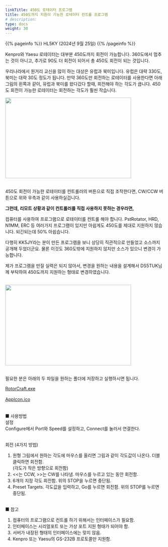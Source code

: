 ```yaml
---
linkTitle: 450도 로테이터 프로그램
title: 450도까지 지원이 가능한 로테이터 컨트롤 프로그램
# description:
type: docs
weight: 30
---
```


{{% pageinfo %}}
HL5KY (2024년 9월 25일)
{{% /pageinfo %}}


Kenpro와 Yaesu 로테이터는 대부분 450도까지 회전이 가능합니다. 360도에서 멈추는 것이 아니고, 추가로 90도 더 회전이 되어서 총 450도 회전이 되는 것입니다.

우리나라에서 원거리 교신을 많이 하는 대상은 유럽과 북미입니다. 유럽은 대략 330도, 북미는 대략 30도 정도가 됩니다. 만약 360도만 회전하는 로테이터를 사용한다면 아래 그림의 왼쪽과 같이, 유럽과 북미를 왔다갔다 할때, 회전해야 하는 각도가 큽니다. 450도 회전이 가능한 로테이터는 회전하는 각도가 훨씬 작습니다.

<img src="/etc/img/Rotor_1.png" style="width:400px;height:256"><br><br>

450도 회전이 가능한 로테이터를 컨트롤러의 버튼으로 직접 조작한다면, CW/CCW 버튼으로 위와 우측과 같이 사용하실겁니다.

<b>그런데, 리모트 상황과 같이 컨트롤러를 직접 사용하지 못하는 경우라면,</b>

컴퓨터를 사용하여 프로그램으로 로테이터를 컨트롤 해야 합니다. PstRotator, HRD, N1MM, ERC 등 여러가지 프로그램이 있지만 아쉽게도 450도를 제대로 지원하지 않습니다. 되긴되는데 50% 아쉽습니다.

다행히 KK5JY라는 분이 만든 프로그램을 보니 상당히 직관적으로 만들었고 소스까지 공개해 두었더군요. 물론 이것도 360도밖에 지원하지 않지만 소스가 있으니 변경이 가능합니다.

제가 프로그램을 만질 실력은 되지 않아서, 변경을 원하는 내용을 설계해서 DS5TUK님께 부탁하여 450도까지 지원하는 형태로 변경하였습니다.<br><br>

<img src="/etc/img/Rotor_2.png" style="width:400px;height:256"><br><br>

필요한 분은 아래의 두 파일을 원하는 폴더에 저장하고 실행하시면 됩니다.


<div class="button_cont">
   <a class="example_d" href="/etc/img/RotorCraft.exe">
    RotorCraft.exe
   </a>
</div>

<br>

<div class="button_cont">
   <a class="example_d" href="/etc/img/AppIcon.ico">
    AppIcon.ico
   </a>
</div>
<br>
<br>
■ 사용방법
<br>
설정<br>
Configure에서 Port와 Speed를 설정하고, Connect를 눌러서 연결한다.<br><br>

회전 (4가지 방법)<br>
1. 원형 그림에서 원하는 각도에 마우스를 올리면 그림과 같이 각도값이 나온다. 더블클릭하면 회전함.<br>
   (각도가 작은 방향으로 회전함)
2. <<는 CCW, >>는 CW를 나타냄. 마우스를 누르고 있는 동안 회전함.
3. 6개의 지정 각도 회전함. 위의 STOP을 누르면 중단됨.
4. Preset Targets. 각도값을 입력하고, Go를 누르면 회전함. 위의 STOP를 누르면 중단됨.
<br><br>

■ 참고<br>
1. 컴퓨터의 프로그램으로 컨트롤 하기 위해서는 인터페이스가 필요함.
2. 인터페이스는 시리얼포트 또는 가상 포트 지원 형태가 되어야 함.
3. 서버가 내장된 형태의 인터페이스에는 맞지 않음.
4. Kenpro 또는 Yaesu의 GS-232B 프로토콜만 지원함.

